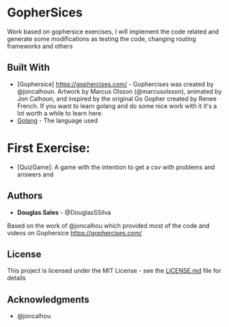 # GopherSices

Work based on gophersice exercises, I will implement the code related and generate some modifications as testing the code, changing routing frameworks and others


## Built With
* [Gophersice] https://gophercises.com/ - Gophercises was created by @joncalhoun. Artwork by Marcus Olsson (@marcusolsson), animated by Jon Calhoun, and inspired by the original Go Gopher created by Renee French. If you want to learn golang and do some nice work with it it's a lot worth a while to learn here.
* [Golang](https://golang.org/) - The language used


# First Exercise:
* [QuizGame]: A game with the intention to get a csv with problems and answers and 



## Authors

* **Douglas Sales** - @DouglasSSilva


Based on the work of @joncalhou which provided most of the code and videos on Gophersice https://gophercises.com/



## License

This project is licensed under the MIT License - see the [LICENSE.md](LICENSE.md) file for details

## Acknowledgments

* @joncalhou